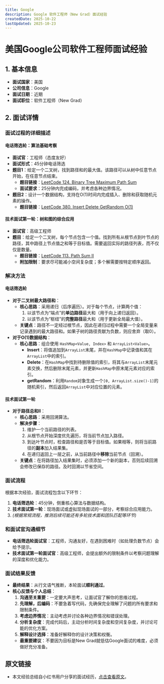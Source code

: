 ```yaml
---
title: Google
description: Google 软件工程师（New Grad）面试经验
createdDate: 2025-10-22
lastUpdated: 2025-10-23
---
```

# 美国Google公司软件工程师面试经验

## 1. 基本信息
- **面试国家**：美国
- **公司信息**：Google
- **面试日期**：近期
- **面试职位**：软件工程师（New Grad）

## 2. 面试详情

### 面试过程的详细描述

#### 电话筛选轮：算法基础考察
- **面试官**：工程师（态度友好）
- **面试形式**：45分钟电话筛选
- **题目1**：给定一个二叉树，找到路径和的最大值。该路径可以从树中任意节点开始，在任意节点结束。
    - **题目链接**：[LeetCode 124. Binary Tree Maximum Path Sum](https://leetcode.com/problems/binary-tree-maximum-path-sum/)
    - **面试要求**：25分钟内完成编码，并考虑各种边界情况。
- **题目2**：设计一个数据结构，支持在O(1)时间内完成插入、删除和获取随机元素的操作。
    - **题目链接**：[LeetCode 380. Insert Delete GetRandom O(1)](https://leetcode.com/problems/insert-delete-getrandom-o1/)

#### 技术面试第一轮：树和图的综合应用
- **面试官**：高级工程师
- **题目**：给定一个二叉树，每个节点包含一个值。找到所有从根节点到叶节点的路径，其中路径上节点值之和等于目标值。需要返回实际的路径列表，而不仅仅是数量。
    - **题目链接**：[LeetCode 113. Path Sum II](https://leetcode.com/problems/path-sum-ii/)
    - **附加限制**：要求尽可能减小空间复杂度；多个解需要按特定顺序返回。

### 解决方法

#### 电话筛选轮
- **对于二叉树最大路径和**：
    - **核心思路**：采用递归（后序遍历）。对于每个节点，计算两个值：
        1.  以该节点为“端点”的**单边路径**最大和（用于向上递归返回）。
        2.  以该节点为“枢纽”的**完整路径**最大和（用于更新全局最大值）。
    - **关键点**：路径不一定经过根节点，因此在递归过程中需要一个全局变量来记录遇到的最大路径和。如果子树的路径贡献为负数，则应舍弃（取0）。
- **对于O(1)数据结构**：
    - **核心思路**：组合使用 `HashMap<Value, Index>` 和 `ArrayList<Value>`。
        - **Insert**：将值追加到`ArrayList`末尾，并在`HashMap`中记录值和其在`ArrayList`中的索引。
        - **Delete**：在`HashMap`中找到待删除值的索引，将其与`ArrayList`末尾元素交换，然后删除末尾元素，并更新`HashMap`中原末尾元素对应的索引。
        - **getRandom**：利用`Random`对象生成一个`[0, ArrayList.size()-1]`的随机索引，然后返回`ArrayList`中对应位置的元素。

#### 技术面试第一轮
- **对于路径总和II**：
    - **核心思路**：采用回溯算法。
    - **解决步骤**：
        1.  维护一个当前路径的列表。
        2.  从根节点开始深度优先遍历，将当前节点加入路径。
        3.  到达叶节点时，检查路径和是否等于目标值。如果相等，则将当前路径的**副本**加入结果集。
        4.  在递归返回上一层之前，从当前路径中**移除**当前节点（回溯）。
    - **关键点**：在将路径加入结果集时，必须添加一个新的副本，否则后续回溯会修改已保存的路径。及时回溯以节省空间。

### 面试流程
根据本次经验，面试流程包含以下环节：
1.  **电话筛选轮**：45分钟，侧重核心算法与数据结构。
2.  **技术面试第一轮**：现场面试或虚拟现场面试的一部分，考察综合应用能力。
3.  *(根据常规流程，推测后续可能还有多轮技术面和团队匹配等环节)*

### 和面试官沟通细节
- **电话筛选轮面试官**：工程师，沟通友好，在遇到困难时（如处理负数节点）会给予提示。
- **技术面试第一轮面试官**：高级工程师，会提出额外的限制条件以考察问题理解的深度和优化能力。

### 面试结果反馈
- **最终结果**：从行文语气推断，本轮面试**顺利通过**。
- **核心反馈与个人总结**：
    1.  **沟通至关重要**：一定要大声思考，让面试官了解你的思维过程。
    2.  **先理解，后编码**：不要急着写代码，先确保完全理解了问题的所有要求和限制条件。
    3.  **考虑边界情况**：主动考虑并讨论各种边界情况和错误处理。
    4.  **分析复杂度**：完成代码后，主动分析时间复杂度和空间复杂度，并讨论可能的优化方案。
    5.  **解释设计选择**：准备好解释你的设计决策和权衡。
    - **最重要建议**：不要因为目标是New Grad就低估Google面试的难度，必须做好充分准备。

## 原文链接
- 本文经验总结自小红书用户分享的面试经历，[点击查看原文](https://www.xiaohongshu.com/explore/68b5805a000000001c00e8b5?xsec_token=ABvlJ8Gz5nur3fkl90O0MFnjhxbcf142THUPwOEu9kbtE=&xsec_source=pc_search&source=web_search_result_notes)。
